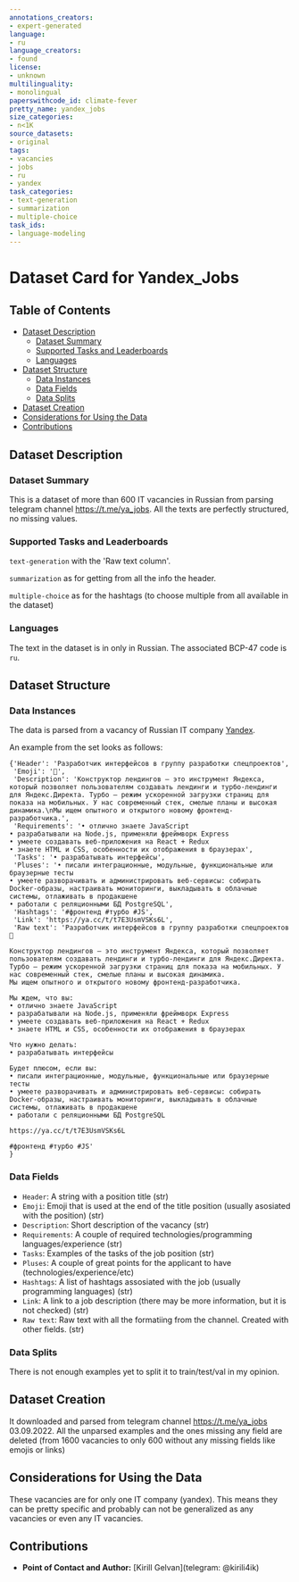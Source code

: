 ```yaml
---
annotations_creators:
- expert-generated
language:
- ru
language_creators:
- found
license:
- unknown
multilinguality:
- monolingual
paperswithcode_id: climate-fever
pretty_name: yandex_jobs
size_categories:
- n<1K
source_datasets:
- original
tags:
- vacancies
- jobs
- ru
- yandex
task_categories:
- text-generation
- summarization
- multiple-choice
task_ids:
- language-modeling
---
```


# Dataset Card for Yandex_Jobs

## Table of Contents
- [Dataset Description](#dataset-description)
  - [Dataset Summary](#dataset-summary)
  - [Supported Tasks and Leaderboards](#supported-tasks-and-leaderboards)
  - [Languages](#languages)
- [Dataset Structure](#dataset-structure)
  - [Data Instances](#data-instances)
  - [Data Fields](#data-fields)
  - [Data Splits](#data-splits)
- [Dataset Creation](#dataset-creation)
- [Considerations for Using the Data](#considerations-for-using-the-data)
- [Contributions](#contributions)

## Dataset Description
   
### Dataset Summary

This is a dataset of more than 600 IT vacancies in Russian from parsing telegram channel https://t.me/ya_jobs. All the texts are perfectly structured, no missing values.

### Supported Tasks and Leaderboards

`text-generation` with the 'Raw text column'. 

`summarization` as for getting from all the info the header. 

`multiple-choice` as for the hashtags (to choose multiple from all available in the dataset)

### Languages

The text in the dataset is in only in Russian. The associated BCP-47 code is `ru`.
## Dataset Structure

### Data Instances

The data is parsed from a vacancy of Russian IT company [Yandex](https://ya.ru/).

An example from the set looks as follows:
```
{'Header': 'Разработчик интерфейсов в группу разработки спецпроектов',
 'Emoji': '🎳',
 'Description': 'Конструктор лендингов — это инструмент Яндекса, который позволяет пользователям создавать лендинги и турбо-лендинги для Яндекс.Директа. Турбо — режим ускоренной загрузки страниц для показа на мобильных. У нас современный стек, смелые планы и высокая динамика.\nМы ищем опытного и открытого новому фронтенд-разработчика.',
 'Requirements': '• отлично знаете JavaScript
• разрабатывали на Node.js, применяли фреймворк Express
• умеете создавать веб-приложения на React + Redux
• знаете HTML и CSS, особенности их отображения в браузерах',
 'Tasks': '• разрабатывать интерфейсы',
 'Pluses': '• писали интеграционные, модульные, функциональные или браузерные тесты
• умеете разворачивать и администрировать веб-сервисы: собирать Docker-образы, настраивать мониторинги, выкладывать в облачные системы, отлаживать в продакшене
• работали с реляционными БД PostgreSQL',
 'Hashtags': '#фронтенд #турбо #JS',
 'Link': 'https://ya.cc/t/t7E3UsmVSKs6L',
 'Raw text': 'Разработчик интерфейсов в группу разработки спецпроектов🎳

Конструктор лендингов — это инструмент Яндекса, который позволяет пользователям создавать лендинги и турбо-лендинги для Яндекс.Директа. Турбо — режим ускоренной загрузки страниц для показа на мобильных. У нас современный стек, смелые планы и высокая динамика.
Мы ищем опытного и открытого новому фронтенд-разработчика.

Мы ждем, что вы:
• отлично знаете JavaScript
• разрабатывали на Node.js, применяли фреймворк Express
• умеете создавать веб-приложения на React + Redux
• знаете HTML и CSS, особенности их отображения в браузерах

Что нужно делать:
• разрабатывать интерфейсы

Будет плюсом, если вы:
• писали интеграционные, модульные, функциональные или браузерные тесты
• умеете разворачивать и администрировать веб-сервисы: собирать Docker-образы, настраивать мониторинги, выкладывать в облачные системы, отлаживать в продакшене
• работали с реляционными БД PostgreSQL

https://ya.cc/t/t7E3UsmVSKs6L

#фронтенд #турбо #JS'
}
```

### Data Fields

- `Header`: A string with a position title (str)
- `Emoji`: Emoji that is used at the end of the title position (usually asosiated with the position) (str)
- `Description`: Short description of the vacancy (str)
- `Requirements`: A couple of required technologies/programming languages/experience (str)
- `Tasks`: Examples of the tasks of the job position (str)
- `Pluses`: A couple of great points for the applicant to have (technologies/experience/etc)
- `Hashtags`: A list of hashtags assosiated with the job (usually programming languages) (str)
- `Link`: A link to a job description (there may be more information, but it is not checked) (str)
- `Raw text`: Raw text with all the formatiing from the channel. Created with other fields. (str)

### Data Splits

There is not enough examples yet to split it to train/test/val in my opinion. 

## Dataset Creation

It downloaded and parsed from telegram channel https://t.me/ya_jobs 03.09.2022. All the unparsed examples and the ones missing any field are deleted (from 1600 vacancies to only 600 without any missing fields like emojis or links) 

## Considerations for Using the Data

These vacancies are for only one IT company (yandex). This means they can be pretty specific and probably can not be generalized as any vacancies or even any IT vacancies.

## Contributions

- **Point of Contact and Author:** [Kirill Gelvan](telegram: @kirili4ik)